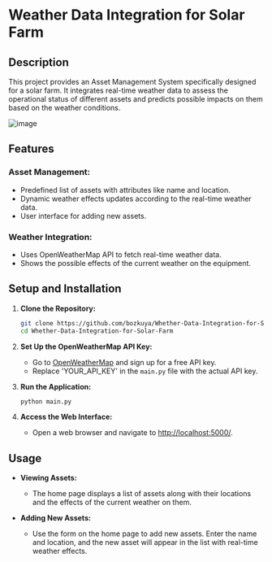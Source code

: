 # Weather Data Integration for Solar Farm

## Description

This project provides an Asset Management System specifically designed for a solar farm. It integrates real-time weather data to assess the operational status of different assets and predicts possible impacts on them based on the weather conditions.


![image](https://github.com/bozkuya/Weather-Data-Integration-for-Solar-Farm/assets/129911627/c66fecbd-4791-4aad-812a-6c508a770e07)


## Features

### Asset Management:
- Predefined list of assets with attributes like name and location.
- Dynamic weather effects updates according to the real-time weather data.
- User interface for adding new assets.

### Weather Integration:
- Uses OpenWeatherMap API to fetch real-time weather data.
- Shows the possible effects of the current weather on the equipment.

## Setup and Installation

1. **Clone the Repository:**
    ```sh
    git clone https://github.com/bozkuya/Whether-Data-Integration-for-Solar-Farm.git
    cd Whether-Data-Integration-for-Solar-Farm
    ```


2. **Set Up the OpenWeatherMap API Key:**
    - Go to [OpenWeatherMap](https://home.openweathermap.org/users/sign_up) and sign up for a free API key.
    - Replace 'YOUR_API_KEY' in the `main.py` file with the actual API key.

3. **Run the Application:**
    ```sh
    python main.py
    ```

5. **Access the Web Interface:**
    - Open a web browser and navigate to [http://localhost:5000/](http://localhost:5000/).

## Usage

- **Viewing Assets:**
    - The home page displays a list of assets along with their locations and the effects of the current weather on them.

- **Adding New Assets:**
    - Use the form on the home page to add new assets. Enter the name and location, and the new asset will appear in the list with real-time weather effects.

